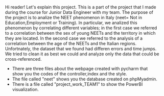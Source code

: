 Hi reader! 
Let's explain this project. 
This is a part of the project that I made during the course for Junior Data Engineer with my team. The purpose of the project is to analize the NEET phenomenon in Italy (neet= Not in Education,Employment or Training). 
In particular, we analized this phenomenon by correlating different variables; in the first case we referred to a correlation between the sex of young NEETs and the territory in which they are located.
In the second case we referred to the analysis of a correlation between the age of the NEETs and the Italian regions.
Unfortnately, the dataset that we found had differen errors and time jumps. We tried to clean it as best we could and analyze only the data that could be cross-referenced.
- There are three files about the webpage created with pycharm that show you the codes of the controller,index and the style. 
- The file called "neet" shows you the database created on phpMyadmin.
- There is a file called "project_work_TEAM1" to show the PowerBI visualization.

